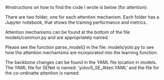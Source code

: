 #Instructions on how to find the code I wrote is below (for attention):

There are two folder, one for each attention mechanism. Each folder has a Jupyter notebook, that shows the training performance and metrics.

Attention mechanisms can be found at the bottom of the file models/common.py and are appropriately named.

Please see the function parse_model() in the file: models/yolo.py to see how the attention mechanisms are ncorporated into the learning function.

The backbone changes can be found in the YAML file location in models. The YAML file for SENet is named: 'yolov5_SE_Atten.YAML' and the file for the co-ordinatte attention is named: 